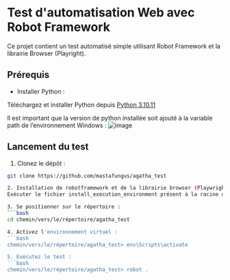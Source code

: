 # Test d'automatisation Web avec Robot Framework

Ce projet contient un test automatisé simple utilisant Robot Framework et la librairie Browser (Playright).

## Prérequis
- Installer Python :

Téléchargez et installer Python depuis [Python 3.10.11](https://www.python.org/downloads/release/python-31011/#:~:text=Windows)

Il est important que la version de python installée soit ajouté à la variable path de l’environnement Windows :
![image](https://github.com/user-attachments/assets/22f85d47-099c-4bb7-af40-f50fe93422d7)

## Lancement du test

1. Clonez le dépôt :
```bash
git clone https://github.com/mastafungus/agatha_test

2. Installation de robotframework et de la librairie browser (Playwright) :
Exécuter le fichier install_execution_environment présent à la racine du projet dans chemin/vers/le/répertoire/agatha_test

3. Se positionner sur le répertoire :
```bash
cd chemin/vers/le/répertoire/agatha_test

4. Activez l'environnement virtuel :
```bash
chemin/vers/le/répertoire/agatha_test> env\Scripts\activate

5. Exécutez le test :
```bash
chemin/vers/le/répertoire/agatha_test> robot .